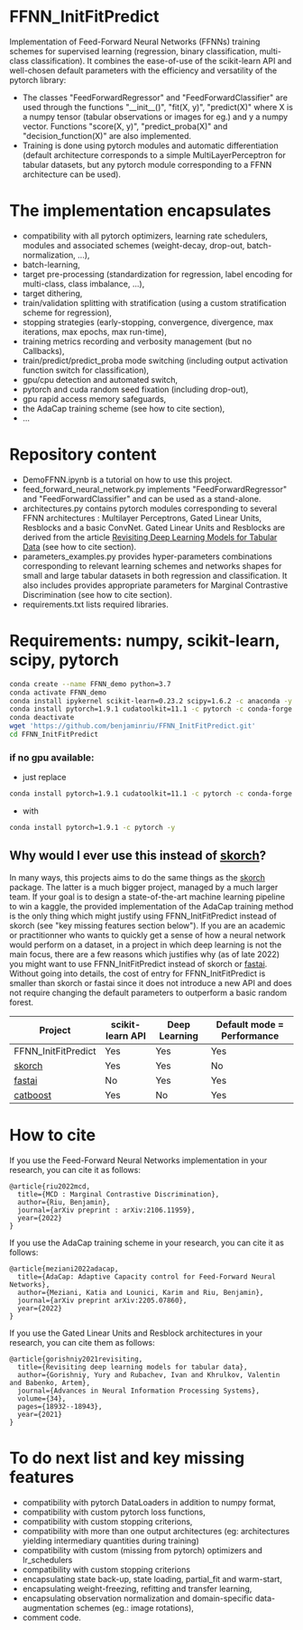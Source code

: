 # FFNN\_InitFitPredict
Implementation of Feed-Forward Neural Networks (FFNNs) training schemes for supervised learning (regression, binary classification, multi-class classification). It combines the ease-of-use of the scikit-learn API and well-chosen default parameters with the efficiency and versatility of the pytorch library: 
- The classes "FeedForwardRegressor" and "FeedForwardClassifier" are used through the functions "\_\_init\_\_()", "fit(X, y)", "predict(X)" where X is a numpy tensor (tabular observations or images for eg.) and y a numpy vector. Functions "score(X, y)", "predict_proba(X)" and "decision_function(X)" are also implemented.
- Training is done using pytorch modules and automatic differentiation (default architecture corresponds to a simple MultiLayerPerceptron for tabular datasets, but any pytorch module corresponding to a FFNN architecture can be used).

# The implementation encapsulates
- compatibility with all pytorch optimizers, learning rate schedulers, modules and associated schemes (weight-decay, drop-out, batch-normalization, ...),
- batch-learning,
- target pre-processing (standardization for regression, label encoding for multi-class, class imbalance, ...),
- target dithering,
- train/validation splitting with stratification (using a custom stratification scheme for regression), 
- stopping strategies (early-stopping, convergence, divergence, max iterations, max epochs, max run-time),
- training metrics recording and verbosity management (but no Callbacks),
- train/predict/predict\_proba mode switching (including output activation function switch for classification),
- gpu/cpu detection and automated switch,
- pytorch and cuda random seed fixation (including drop-out),
- gpu rapid access memory safeguards,
- the AdaCap training scheme (see how to cite section),
- ...


# Repository content

- DemoFFNN.ipynb is a tutorial on how to use this project.
- feed_forward_neural_network.py implements "FeedForwardRegressor" and "FeedForwardClassifier" and can be used as a stand-alone. 
- architectures.py contains pytorch modules corresponding to several FFNN architectures : Multilayer Perceptrons, Gated Linear Units, Resblocks and a basic ConvNet. Gated Linear Units and Resblocks are derived from the article [Revisiting Deep Learning Models for Tabular Data](https://arxiv.org/abs/2106.11959) (see how to cite section).
- parameters_examples.py provides hyper-parameters combinations corresponding to relevant learning schemes and networks shapes for small and large tabular datasets in both regression and classification. It also includes provides appropriate parameters for Marginal Contrastive Discrimination (see how to cite section).
- requirements.txt lists required libraries.

# Requirements: numpy, scikit-learn, scipy, pytorch

```bash
conda create --name FFNN_demo python=3.7
conda activate FFNN_demo
conda install ipykernel scikit-learn=0.23.2 scipy=1.6.2 -c anaconda -y
conda install pytorch=1.9.1 cudatoolkit=11.1 -c pytorch -c conda-forge -y 
conda deactivate
wget 'https://github.com/benjaminriu/FFNN_InitFitPredict.git'
cd FFNN_InitFitPredict
```

### if no gpu available:
- just replace 
```bash
conda install pytorch=1.9.1 cudatoolkit=11.1 -c pytorch -c conda-forge -y
```
- with 
```bash
conda install pytorch=1.9.1 -c pytorch -y
```

## Why would I ever use this instead of [skorch](https://github.com/skorch-dev/skorch)?
In many ways, this projects aims to do the same things as the [skorch](https://github.com/skorch-dev/skorch) package. The latter is a much bigger project, managed by a much larger team. If your goal is to design a state-of-the-art machine learning pipeline to win a kaggle, the provided implementation  of the AdaCap training method is the only thing which might justify using FFNN\_InitFitPredict instead of skorch (see "key missing features section below"). If you are an academic or practitionner who wants to quickly get a sense of how a neural network would perform on a dataset, in a project in which deep learning is not the main focus, there are a few reasons which justifies why (as of late 2022) you might want to use FFNN\_InitFitPredict instead of skorch or [fastai](https://github.com/fastai/fastai). Without going into details, the cost of entry for FFNN\_InitFitPredict is smaller than skorch or fastai since it does not introduce a new API and does not require changing the default parameters to outperform a basic random forest. 

| Project | scikit-learn API | Deep Learning | Default mode = Performance |
| ----------- | ----------- | ----------- | ----------- |
| FFNN\_InitFitPredict | Yes |  Yes | Yes |
| [skorch](https://github.com/skorch-dev/skorch) |  Yes |  Yes | No |
| [fastai](https://github.com/fastai/fastai) | No |  Yes | Yes |
| [catboost](https://github.com/catboost/catboost) | Yes | No | Yes |

# How to cite

If you use the Feed-Forward Neural Networks implementation in your research, you can cite it as follows:
```
@article{riu2022mcd,
  title={MCD : Marginal Contrastive Discrimination},
  author={Riu, Benjamin},
  journal={arXiv preprint : arXiv:2106.11959},
  year={2022}
}
```

If you use the AdaCap training scheme in your research, you can cite it as follows:
```
@article{meziani2022adacap,
  title={AdaCap: Adaptive Capacity control for Feed-Forward Neural Networks},
  author={Meziani, Katia and Lounici, Karim and Riu, Benjamin},
  journal={arXiv preprint arXiv:2205.07860},
  year={2022}
}
```

If you use the Gated Linear Units and Resblock architectures in your research, you can cite them as follows:
```
@article{gorishniy2021revisiting,
  title={Revisiting deep learning models for tabular data},
  author={Gorishniy, Yury and Rubachev, Ivan and Khrulkov, Valentin and Babenko, Artem},
  journal={Advances in Neural Information Processing Systems},
  volume={34},
  pages={18932--18943},
  year={2021}
}
```

# To do next list and key missing features

- compatibility with pytorch DataLoaders in addition to numpy format,
- compatibility with custom pytorch loss functions,
- compatibility with custom stopping criterions,
- compatibility with more than one output architectures (eg: architectures yielding intermediary quantities during training)
- compatibility with custom (missing from pytorch) optimizers and lr\_schedulers 
- compatibility with custom stopping criterions
- encapsulating state back-up, state loading, partial\_fit and warm-start,
- encapsulating weight-freezing, refitting and transfer learning,
- encapsulating observation normalization and domain-specific data-augmentation schemes (eg.: image rotations),
- comment code.
